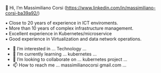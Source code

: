 👋 Hi, I’m Massimiliano Corsi (https://www.linkedin.com/in/massimiliano-corsi-ba39a92/)

▪ Close to 20 years of experience in ICT enviroments.<br />
▪ More than 10 years of complex infrastructure management.<br />
▪ Excellent experience in Kubernetes/microservice<br />
▪ Good experience in Virtualization and data network operations.<br />

- 👀 I’m interested in ... Technology ...
- 🌱 I’m currently learning ... kubernetes ...
- 💞️ I’m looking to collaborate on ... kubernetes project ...
- 📫 How to reach me ... massimilianocorsi gmail.com ...


<!---
massimilianocorsi/massimilianocorsi is a ✨ special ✨ repository because its `README.md` (this file) appears on your GitHub profile.
You can click the Preview link to take a look at your changes.
--->
